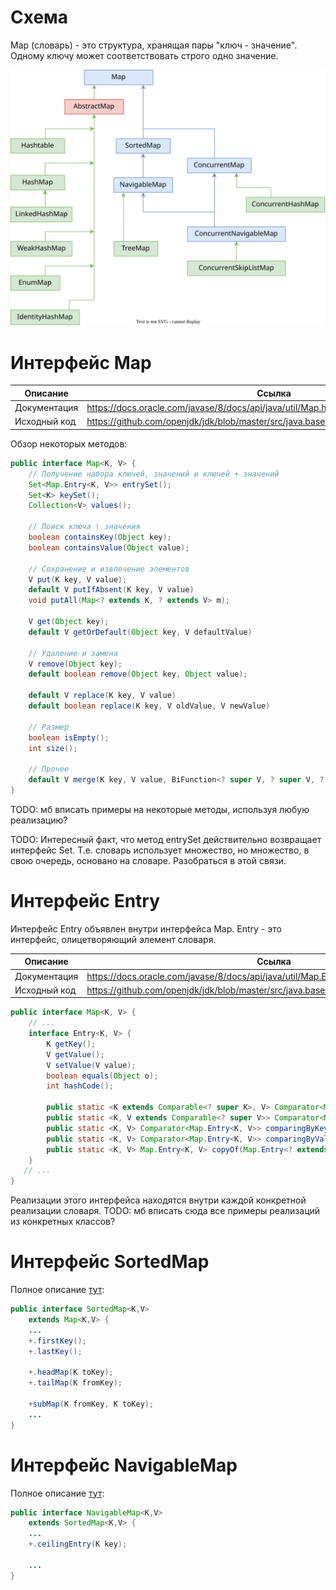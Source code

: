 # Схема

Map (словарь) - это структура, хранящая пары "ключ - значение". Одному ключу может соответствовать строго одно значение.

![coll_iface_concrete_map.drawio](img/coll_iface_concrete_map.drawio.svg)



# Интерфейс Map

| Описание     | Ссылка                                                       |
| ------------ | ------------------------------------------------------------ |
| Документация | https://docs.oracle.com/javase/8/docs/api/java/util/Map.html |
| Исходный код | https://github.com/openjdk/jdk/blob/master/src/java.base/share/classes/java/util/Map.java |

Обзор некоторых методов:

```java
public interface Map<K, V> {
    // Получение набора ключей, значений и ключей + значений
    Set<Map.Entry<K, V>> entrySet();
    Set<K> keySet();
    Collection<V> values();
    
    // Поиск ключа \ значения
    boolean containsKey(Object key);
    boolean containsValue(Object value);
    
    // Сохранение и извлечение элементов
    V put(K key, V value);
    default V putIfAbsent(K key, V value)
    void putAll(Map<? extends K, ? extends V> m);
    
    V get(Object key);
    default V getOrDefault(Object key, V defaultValue)
    
    // Удаление и замена
    V remove(Object key);
    default boolean remove(Object key, Object value);
        
    default V replace(K key, V value)
    default boolean replace(K key, V oldValue, V newValue)
    
    // Размер
    boolean isEmpty();
    int size();
    
    // Прочее
    default V merge(K key, V value, BiFunction<? super V, ? super V, ? extends V> remappingFunction)   
}
```

TODO: мб вписать примеры на некоторые методы, используя любую реализацию?

TODO: Интересный факт, что метод entrySet действительно возвращает интерфейс Set. Т.е. словарь использует множество, но множество, в свою очередь, основано на словаре. Разобраться в этой связи.

# Интерфейс Entry

Интерфейс Entry объявлен внутри интерфейса Map. Entry - это интерфейс, олицетворяющий элемент словаря.

| Описание     | Ссылка                                                       |
| ------------ | ------------------------------------------------------------ |
| Документация | https://docs.oracle.com/javase/8/docs/api/java/util/Map.Entry.html |
| Исходный код | https://github.com/openjdk/jdk/blob/master/src/java.base/share/classes/java/util/Map.java |

```java
public interface Map<K, V> {
    // ...
    interface Entry<K, V> {
        K getKey();
        V getValue();
        V setValue(V value);
        boolean equals(Object o);
        int hashCode();

        public static <K extends Comparable<? super K>, V> Comparator<Map.Entry<K, V>> comparingByKey();
        public static <K, V extends Comparable<? super V>> Comparator<Map.Entry<K, V>> comparingByValue();
        public static <K, V> Comparator<Map.Entry<K, V>> comparingByKey(Comparator<? super K> cmp);
        public static <K, V> Comparator<Map.Entry<K, V>> comparingByValue(Comparator<? super V> cmp);
        public static <K, V> Map.Entry<K, V> copyOf(Map.Entry<? extends K, ? extends V> e);
    }
   // ...
}
```

Реализации этого интерфейса находятся внутри каждой конкретной реализации словаря. TODO: мб вписать сюда все примеры реализаций из конкретных классов?



# Интерфейс SortedMap

Полное описание [тут](https://docs.oracle.com/javase/8/docs/api/java/util/SortedMap.html):

```java
public interface SortedMap<K,V> 
    extends Map<K,V> {
    ...
    +.firstKey();
    +.lastKey();
    
    +.headMap(K toKey);
    +.tailMap(K fromKey);
    
    +subMap(K fromKey, K toKey);
    ...
}
```



# Интерфейс NavigableMap

Полное описание [тут](https://docs.oracle.com/javase/8/docs/api/java/util/NavigableMap.html):

```java
public interface NavigableMap<K,V> 
    extends SortedMap<K,V> {
    ...
    +.ceilingEntry(K key);
    
    ...
}
```

